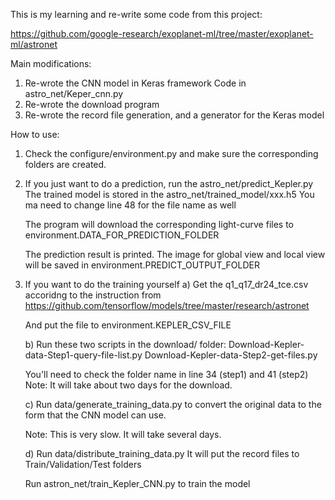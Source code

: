 This is my learning and re-write some code from this project:

https://github.com/google-research/exoplanet-ml/tree/master/exoplanet-ml/astronet

Main modifications:
1) Re-wrote the CNN model in Keras framework
   Code in astro_net/Keper_cnn.py
2) Re-wrote the download program
3) Re-wrote the record file generation, and a generator for the Keras model

How to use:
1) Check the configure/environment.py and make sure the corresponding folders
   are created.
2) If you just want to do a prediction, run the astro_net/predict_Kepler.py
   The trained model is stored in the astro_net/trained_model/xxx.h5
   You ma need to change line 48 for the file name as well
   
   The program will download the corresponding light-curve files to 
   environment.DATA_FOR_PREDICTION_FOLDER
   
   The prediction result is printed. The image for global view and local view
   will be saved in environment.PREDICT_OUTPUT_FOLDER
   
3) If you want to do the training yourself
   a) Get the q1_q17_dr24_tce.csv accoridng to the instruction from
      https://github.com/tensorflow/models/tree/master/research/astronet
      
      And put the file to environment.KEPLER_CSV_FILE
      
   b) Run these two scripts in the download/ folder:
      Download-Kepler-data-Step1-query-file-list.py
      Download-Kepler-data-Step2-get-files.py
      
      You'll need to check the folder name in line 34 (step1) and 41 (step2)
      Note: It will take about two days for the download.
      
   c) Run data/generate_training_data.py to convert the original data to
      the form that the CNN model can use.
      
      Note: This is very slow. It will take several days.
      
   d) Run data/distribute_training_data.py
      It will put the record files to Train/Validation/Test folders
   
   Run astron_net/train_Kepler_CNN.py to train the model
  
